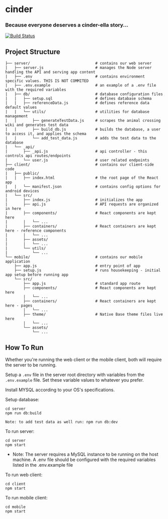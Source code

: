 # cinder 
### Because everyone deserves a cinder-ella story...
[![Build Status](https://travis-ci.com/Raman-Maan/cinder.svg?token=yW9dwYrw65cdrdXoS86Y&branch=master)](https://travis-ci.com/Raman-Maan/cinder)

Project Structure
---
```
├── server/                             # contains our web server
|   ├── server.js                       # manages the Node server handling the API and serving app content
|   ├── .env                            # contains environment specific values. THIS IS NOT COMMITED
|   ├── .env.example                    # an example of a .env file with the required variables
|   ├── db/                             # database configuration files
|   |   ├── setup.sql                   # defines database schema
|   |   ├── referenceData.js            # defines reference data default values
|   |   └── utils/                      # utilities for database management
|   |       ├── generateTestData.js     # scrapes the animal crossing wiki and generates test data
|   |       ├── build_db.js             # builds the database, a user to access it, and applies the schema
|   |       └── add_test_data.js        # adds the test data to the database
|   └── _api/
|       ├── _api.js                     # api controller - this controls api routes/endpoints
|       └── user.js                     # user related endpoints
├── client/                             # contains our client-side code
|   ├── public/
|   |   ├── index.html                  # the root page of the React app
|   |   └── manifest.json               # contains config options for android devices
|   └── src/
|       ├── index.js                    # initializes the app
|       ├── api.js                      # API requests are organized in here
|       ├── components/                 # React components are kept here
|       |   └── ...
|       ├── containers/                 # React containers are kept here - reference components
|       |   └── ...
|       ├── assets/
|       |   └── ...
|       └── utils/
|           └── ...
└── mobile/                             # contains our mobile application
    ├── app.js                          # entry point of app
    ├── setup.js                        # runs housekeeping - initial app setup before running app
    └── src/
        ├── app.js                      # standard app route
        ├── components/                 # React components are kept here
        |   └── ...
        ├── containers/                 # React containers are kept here - pages
        |   └── ...
        ├── theme/                      # Native Base theme files live here
        |   └── ...
        └── assets/
            └── ...
```

How To Run
---
Whether you're running the web client or the mobile client, both will require the server to be running.

Setup a ```.env``` file in the server root directory with variables from the ```.env.example``` file. Set these variable values to whatever you prefer.

Install MYSQL according to your OS's specifications.

Setup database:

    cd server
    npm run db:build
    
    Note: to add test data as well run: npm run db:dev

To run server:

    cd server
    npm start

- Note: The server requires a MySQL instance to be running on the host machine. A .env file should be configured with the required variables listed in the .env.example file

To run web client:

    cd client
    npm start

To run mobile client:

    cd mobile
    npm start
